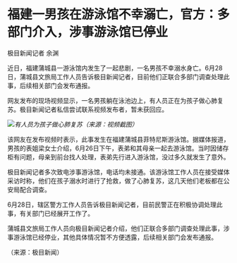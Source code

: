 

# 福建一男孩在游泳馆不幸溺亡，官方：多部门介入，涉事游泳馆已停业

极目新闻记者 余渊

近日，福建蒲城县一游泳馆内发生了一起悲剧，一名男孩不幸溺水身亡。6月28日，蒲城县文旅局工作人员告诉极目新闻记者，目前他们正联合多部门调查处理此事，后续相关部门会发布通报。

网友发布的现场视频显示，一名男孩躺在泳池边上，有人员正在为孩子做心肺复苏。极目新闻记者私信尝试联系视频发布者，暂未获回应。

![](https://inews.gtimg.com/om_bt/OupMrRFzJQcihVyOaGnYSQGpr5dbEBC-NFiE9FtfDG-2QAA/1000)_有人员为孩子做心肺复苏（来源：视频截图）_

该网友在发布视频时表示，此事发生在福建蒲城县菲特尼斯游泳馆。据媒体报道，男孩的表姐梁女士介绍，6月26日下午，表弟和其母亲一起去游泳馆。当时因储存柜有问题，母亲到前台找人处理，表弟先行进入游泳馆，没过多久就发生了意外。

极目新闻记者多次致电涉事游泳馆，电话均未接通。该游泳馆工作人员在接受媒体采访时称，他们在孩子溺水时进行了抢救，做了心肺复苏，这几天他们老板都在公安局配合调查。

6月28日，辖区警方工作人员告诉极目新闻记者，目前民警正在积极协调处理此事，有关部门已经展开工作了。

蒲城县文旅局工作人员向极目新闻记者介绍，他们正联合多部门调查处理此事，涉事游泳馆已经停业，其他具体情况暂不方便透露，后续相关部门会发布通报。

（来源：极目新闻）

